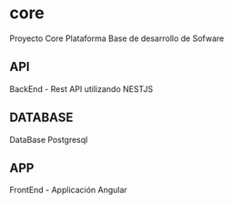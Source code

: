 # core
Proyecto Core 
Plataforma Base de desarrollo de Sofware

## API
BackEnd - Rest API utilizando NESTJS

## DATABASE
DataBase Postgresql

## APP
FrontEnd - Applicación Angular
